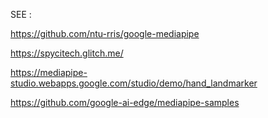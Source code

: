 
SEE : 

https://github.com/ntu-rris/google-mediapipe

https://spycitech.glitch.me/

https://mediapipe-studio.webapps.google.com/studio/demo/hand_landmarker

https://github.com/google-ai-edge/mediapipe-samples


